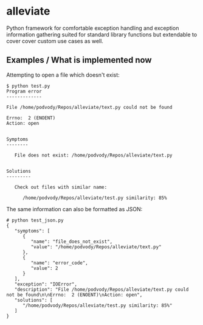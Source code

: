 # alleviate
Python framework for comfortable exception handling and exception information gathering suited for standard library functions but extendable to cover cover custom use cases as well.

## Examples / What is implemented now

Attempting to open a file which doesn't exist:
```
$ python test.py
Program error
-------------

File /home/podvody/Repos/alleviate/text.py could not be found

Errno:  2 (ENOENT)
Action: open


Symptoms
--------

   File does not exist: /home/podvody/Repos/alleviate/text.py


Solutions
---------

   Check out files with similar name:

      /home/podvody/Repos/alleviate/test.py similarity: 85%
```

The same information can also be formatted as JSON:
```
# python test_json.py
{
   "symptoms": [
      {
         "name": "file_does_not_exist", 
         "value": "/home/podvody/Repos/alleviate/text.py"
      }, 
      {
         "name": "error_code", 
         "value": 2
      }
   ], 
   "exception": "IOError", 
   "description": "File /home/podvody/Repos/alleviate/text.py could not be found\n\nErrno:  2 (ENOENT)\nAction: open", 
   "solutions": [
      "/home/podvody/Repos/alleviate/test.py similarity: 85%"
   ]
}

```
